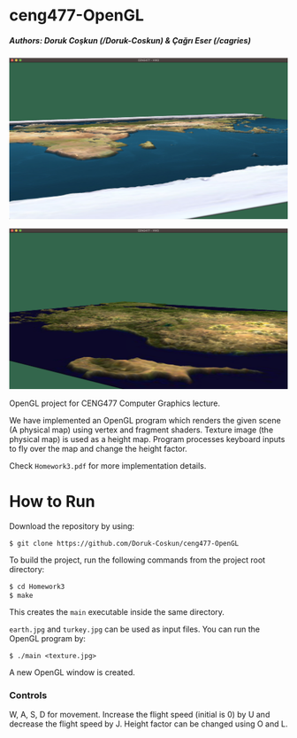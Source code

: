 # ceng477-OpenGL

##### Authors: Doruk Coşkun (/Doruk-Coskun) & Çağrı Eser (/cagries)

![An example](https://raw.githubusercontent.com/Doruk-Coskun/ceng477-OpenGL/add-phong-shading/Homework3/output-images/earth-output.png?token=AYU2WyhJN0CHLsAhLo9M9gcyLo6hFi2mks5cbDRVwA%3D%3D)

![Another example](https://raw.githubusercontent.com/Doruk-Coskun/ceng477-OpenGL/add-phong-shading/Homework3/output-images/turkey-output.png?token=AYU2W2i6D7Accxmnbu5dluSbOQBxdx29ks5cbDRqwA%3D%3D)

OpenGL project for CENG477 Computer Graphics lecture.

We have implemented an OpenGL program which renders the given scene (A physical map) using vertex and fragment shaders. Texture image (the physical map) is used as a height map. Program processes keyboard inputs to fly over the map and change the height factor.

Check `Homework3.pdf` for more implementation details.

# How to Run

Download the repository by using:

```
$ git clone https://github.com/Doruk-Coskun/ceng477-OpenGL
```

To build the project, run the following commands from the project root directory:

```
$ cd Homework3
$ make
```

This creates the `main` executable inside the same directory.

`earth.jpg` and `turkey.jpg` can be used as input files. You can run the OpenGL program by:

```
$ ./main <texture.jpg>
```

A new OpenGL window is created. 

### Controls

W, A, S, D for movement. Increase the flight speed (initial is 0) by U and decrease the flight speed by J. Height factor can be changed using O and L.
